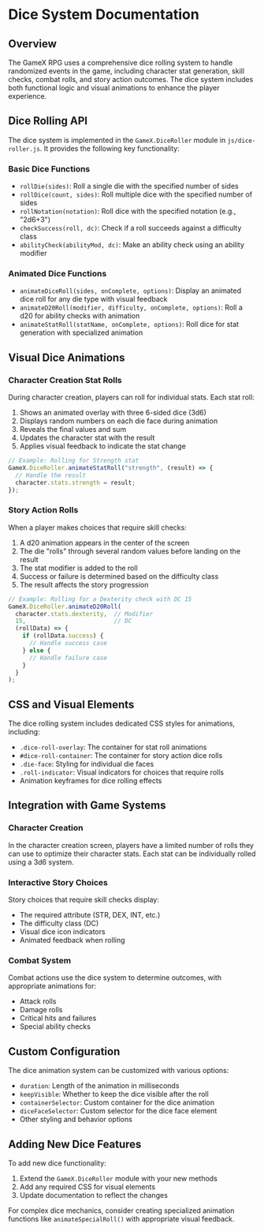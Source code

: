 # Dice System Documentation

## Overview

The GameX RPG uses a comprehensive dice rolling system to handle randomized events in the game, including character stat generation, skill checks, combat rolls, and story action outcomes. The dice system includes both functional logic and visual animations to enhance the player experience.

## Dice Rolling API

The dice system is implemented in the `GameX.DiceRoller` module in `js/dice-roller.js`. It provides the following key functionality:

### Basic Dice Functions

- `rollDie(sides)`: Roll a single die with the specified number of sides
- `rollDice(count, sides)`: Roll multiple dice with the specified number of sides
- `rollNotation(notation)`: Roll dice with the specified notation (e.g., "2d6+3")
- `checkSuccess(roll, dc)`: Check if a roll succeeds against a difficulty class
- `abilityCheck(abilityMod, dc)`: Make an ability check using an ability modifier

### Animated Dice Functions

- `animateDiceRoll(sides, onComplete, options)`: Display an animated dice roll for any die type with visual feedback
- `animateD20Roll(modifier, difficulty, onComplete, options)`: Roll a d20 for ability checks with animation
- `animateStatRoll(statName, onComplete, options)`: Roll dice for stat generation with specialized animation

## Visual Dice Animations

### Character Creation Stat Rolls

During character creation, players can roll for individual stats. Each stat roll:

1. Shows an animated overlay with three 6-sided dice (3d6)
2. Displays random numbers on each die face during animation
3. Reveals the final values and sum
4. Updates the character stat with the result
5. Applies visual feedback to indicate the stat change

```javascript
// Example: Rolling for Strength stat
GameX.DiceRoller.animateStatRoll("strength", (result) => {
  // Handle the result
  character.stats.strength = result;
});
```

### Story Action Rolls

When a player makes choices that require skill checks:

1. A d20 animation appears in the center of the screen
2. The die "rolls" through several random values before landing on the result
3. The stat modifier is added to the roll
4. Success or failure is determined based on the difficulty class
5. The result affects the story progression

```javascript
// Example: Rolling for a Dexterity check with DC 15
GameX.DiceRoller.animateD20Roll(
  character.stats.dexterity,  // Modifier
  15,                         // DC
  (rollData) => {
    if (rollData.success) {
      // Handle success case
    } else {
      // Handle failure case
    }
  }
);
```

## CSS and Visual Elements

The dice rolling system includes dedicated CSS styles for animations, including:

- `.dice-roll-overlay`: The container for stat roll animations
- `#dice-roll-container`: The container for story action dice rolls
- `.die-face`: Styling for individual die faces
- `.roll-indicator`: Visual indicators for choices that require rolls
- Animation keyframes for dice rolling effects

## Integration with Game Systems

### Character Creation

In the character creation screen, players have a limited number of rolls they can use to optimize their character stats. Each stat can be individually rolled using a 3d6 system.

### Interactive Story Choices

Story choices that require skill checks display:
- The required attribute (STR, DEX, INT, etc.)
- The difficulty class (DC)
- Visual dice icon indicators
- Animated feedback when rolling

### Combat System

Combat actions use the dice system to determine outcomes, with appropriate animations for:
- Attack rolls
- Damage rolls
- Critical hits and failures
- Special ability checks

## Custom Configuration

The dice animation system can be customized with various options:

- `duration`: Length of the animation in milliseconds
- `keepVisible`: Whether to keep the dice visible after the roll
- `containerSelector`: Custom container for the dice animation
- `diceFaceSelector`: Custom selector for the dice face element
- Other styling and behavior options

## Adding New Dice Features

To add new dice functionality:

1. Extend the `GameX.DiceRoller` module with your new methods
2. Add any required CSS for visual elements
3. Update documentation to reflect the changes

For complex dice mechanics, consider creating specialized animation functions like `animateSpecialRoll()` with appropriate visual feedback. 